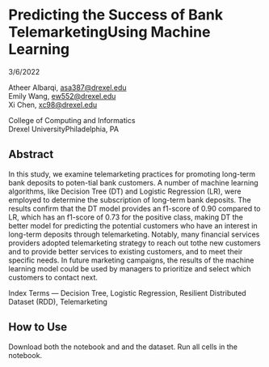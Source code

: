 # Predicting the Success of Bank TelemarketingUsing Machine Learning

3/6/2022

Atheer Albarqi, asa387@drexel.edu  
Emily Wang, ew552@drexel.edu  
Xi Chen, xc98@drexel.edu  

College of Computing and Informatics  
Drexel UniversityPhiladelphia, PA

## Abstract

In this study, we examine telemarketing practices for promoting long-term bank deposits to poten-tial bank customers. A number of machine learning algorithms, like Decision Tree (DT) and Logistic Regression (LR), were employed to determine the subscription of long-term bank deposits. The results confirm that the DT model provides an f1-score of 0.90 compared to LR, which has an f1-score of 0.73 for the positive class, making DT the better model for predicting the potential customers who have an interest in long-term deposits  through telemarketing. Notably, many financial services providers adopted telemarketing strategy to reach out tothe new customers and to provide better services to existing customers, and to meet their specific needs. In future marketing campaigns, the results of the machine learning model could be used by managers to prioritize and select which customers to contact next. 

Index Terms — Decision Tree, Logistic Regression, Resilient Distributed Dataset (RDD), Telemarketing

## How to Use

Download both the notebook and and the dataset. Run all cells in the notebook.
